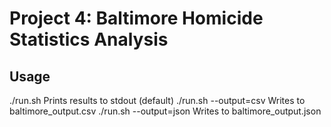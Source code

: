# Project 4: Baltimore Homicide Statistics Analysis

## Usage
./run.sh	Prints results to stdout (default)
./run.sh --output=csv	Writes to baltimore_output.csv
./run.sh --output=json	Writes to baltimore_output.json
